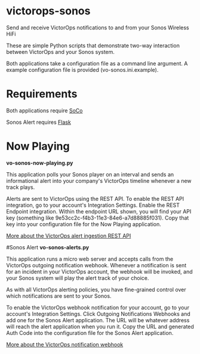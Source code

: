 victorops-sonos
===============

Send and receive VictorOps notifications to and from your Sonos Wireless HiFi

These are simple Python scripts that demonstrate two-way interaction between VictorOps
and your Sonos system.

Both applications take a configuration file as a command line argument.   A example
configuration file is provided (vo-sonos.ini.example).

# Requirements
Both applications require [SoCo](http://python-soco.com/)

Sonos Alert requires [Flask](http://flask.pocoo.org/docs/)

# Now Playing
**vo-sonos-now-playing.py**

This application polls your Sonos player on an interval and sends an informational alert into
your company's VictorOps timeline whenever a new track plays.

Alerts are sent to VictorOps using the REST API.  To enable the REST API integration, go to
your account's Integration Settings.  Enable the REST Endpoint integration.  Within the endpoint
URL shown, you will find your API key (something like 9e53cc2c-f4b3-11e3-84e6-a7d88885f031).
Copy that key into your configuration file for the Now Playing application.

[More about the VictorOps alert ingestion REST API](http://victorops.force.com/knowledgebase/articles/Integration/Alert-Ingestion-API-Documentation/)

#Sonos Alert
**vo-sonos-alerts.py**

This application runs a micro web server and accepts calls from the VictorOps outgoing notification
webhook.  Whenever a notification is sent for an incident in your VictorOps account, the webhook
will be invoked, and your Sonos system will play the alert track of your choice.

As with all VictorOps alerting policies, you have fine-grained control over which notifications are
sent to your Sonos.

To enable the VictorOps webhook notification for your account, go to your account's Integration Settings.  Click Outgoing
Notifications Webhooks and add one for the Sonos Alert application.  The URL will be whatever address will reach the alert
application when you run it.  Copy the URL and generated Auth Code into the configuration file for the Sonos Alert
application.

[More about the VictorOps notification webhook](http://victorops.force.com/knowledgebase/articles/Getting_Started/WebHooks/)

